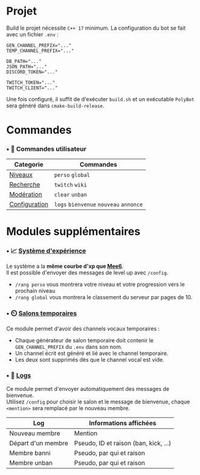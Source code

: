 # Projet

Build le projet nécessite `C++ 17` minimum. La configuration du bot se fait avec un fichier `.env` :
```dotenv
GEN_CHANNEL_PREFIX="..."
TEMP_CHANNEL_PREFIX="..."

DB_PATH="..."
JSON_PATH="..."
DISCORD_TOKEN="..."

TWITCH_TOKEN="..."
TWITCH_CLIENT="..."
```

Une fois configuré, il suffit de d'exécuter `build.sh` et un exécutable `PolyBot` sera généré dans `cmake-build-release`.

# Commandes

### • 🧍 Commandes utilisateur

| Categorie                                 | Commandes                               |
|-------------------------------------------|-----------------------------------------|
| [Niveaux](src/commands/levels.cpp)        | `perso` `global`                        |
| [Recherche](src/commands/search.cpp)      | `twitch` `wiki`                         |
| [Modération](src/commands/moderation.cpp) | `clear` `unban`                         |
| [Configuration](src/commands/config.cpp)  | `logs` `bienvenue` `nouveau` `annonce`  |

# Modules supplémentaires

### • 📈 [Système d'expérience](./src/listeners/levels.cpp)

Le système a la **même courbe d'xp que [Mee6](https://mee6.xyz/)**. <br>
Il est possible d'envoyer des messages de level up avec `/config`.
- `/rang perso` vous montrera votre niveau et votre progression vers le prochain niveau<br>
- `/rang global` vous montrera le classement du serveur par pages de 10.

### • ⏲️ [Salons temporaires](./src/listeners/channels.cpp)

Ce module permet d'avoir des channels vocaux temporaires :

- Chaque générateur de salon temporaire doit contenir le `GEN_CHANNEL_PREFIX` du `.env` dans son nom.
- Un channel écrit est généré et lié avec le channel temporaire.
- Les deux sont supprimés dès que le channel vocal est vide.

### • 📝 [Logs](./src/listeners/logs.cpp)

Ce module permet d'envoyer automatiquement des messages de bienvenue.<br>
Utilisez `/config` pour choisir le salon et le message de bienvenue, chaque `<mention>` sera remplacé par le nouveau membre.

| Log                                    | Informations affichées                                  |
|----------------------------------------|---------------------------------------------------------|
| Nouveau membre                         | Mention                                                 |
| Départ d'un membre                     | Pseudo, ID et raison (ban, kick, ...)                   |
| Membre banni                           | Pseudo, par qui et raison                               |
| Membre unban                           | Pseudo, par qui et raison                               |
